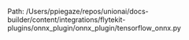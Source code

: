 Path: /Users/ppiegaze/repos/unionai/docs-builder/content/integrations/flytekit-plugins/onnx_plugin/onnx_plugin/tensorflow_onnx.py